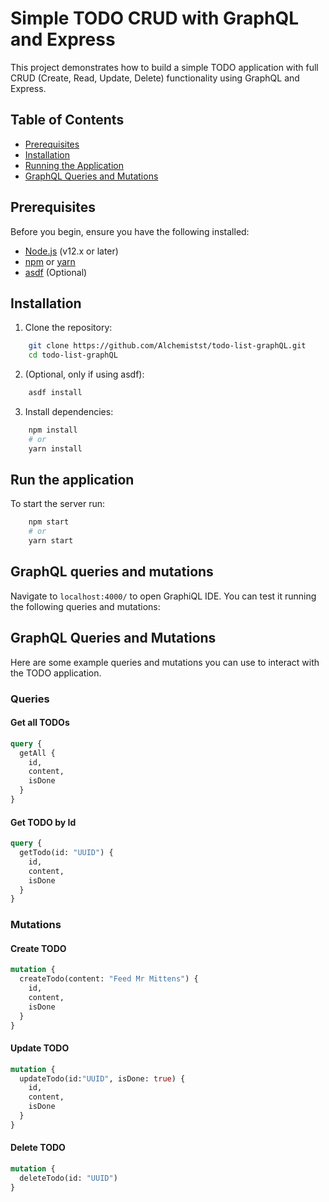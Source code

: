 # Simple TODO CRUD with GraphQL and Express

This project demonstrates how to build a simple TODO application with full CRUD (Create, Read, Update, Delete) functionality using GraphQL and Express.

## Table of Contents

- [Prerequisites](#prerequisites)
- [Installation](#installation)
- [Running the Application](#running-the-application)
- [GraphQL Queries and Mutations](#graphql-queries-and-mutations)

## Prerequisites

Before you begin, ensure you have the following installed:

- [Node.js](https://nodejs.org/en/download/) (v12.x or later)
- [npm](https://www.npmjs.com/get-npm) or [yarn](https://yarnpkg.com/getting-started/install)
- [asdf](https://asdf-vm.com/guide/getting-started.html) (Optional)

## Installation

1. Clone the repository:

```sh
    git clone https://github.com/Alchemistst/todo-list-graphQL.git
    cd todo-list-graphQL
```

2. (Optional, only if using asdf):
```sh
    asdf install
```

3. Install dependencies:

```sh
    npm install
    # or
    yarn install
```

## Run the application

To start the server run:

```sh
    npm start
    # or
    yarn start
```

## GraphQL queries and mutations

Navigate to ```localhost:4000/``` to open GraphiQL IDE. You can test it running the following queries and mutations:

## GraphQL Queries and Mutations

Here are some example queries and mutations you can use to interact with the TODO application.

### Queries

#### Get all TODOs

```graphql
query {
  getAll {
    id,
    content,
    isDone
  }
}
```

#### Get TODO by Id

```graphql
query {
  getTodo(id: "UUID") {
    id,
    content,
    isDone
  }
}
```

### Mutations

#### Create TODO

```graphql
mutation {
  createTodo(content: "Feed Mr Mittens") {
    id,
    content,
    isDone
  }
}
```

#### Update TODO

```graphql
mutation {
  updateTodo(id:"UUID", isDone: true) {
    id,
    content,
    isDone
  }
}
```

#### Delete TODO

```graphql
mutation {
  deleteTodo(id: "UUID")
}
```